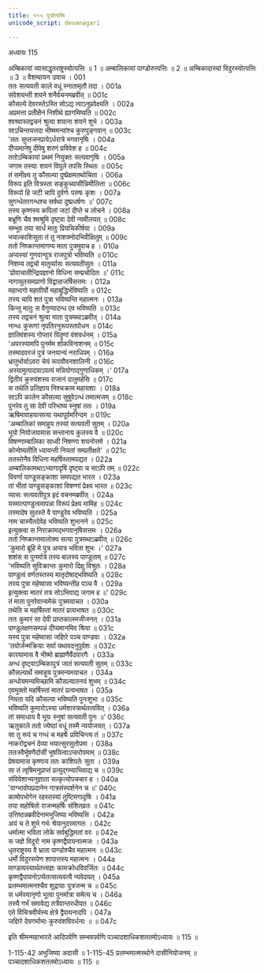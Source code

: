 ```yaml
---
title: ११५ पुत्रोत्पत्तिः
unicode_script: devanagari

---
```



अध्यायः 115

अम्बिकायां व्यासाद्धृतराष्ट्रस्योत्पत्तिः ॥ 1 ॥ अम्बालिकायां पाण्डोरुत्पत्तिः ॥ 2 ॥ अम्बिकादास्यां विदुरस्योत्पत्तिः ॥ 3 ॥
वैशम्पायन उवाच ।	001  
ततः सत्यवती काले वधूं स्नातामृतौ तदा ।	001a  
संवेशयन्ती शयने शनैर्वचनमब्रवीत् ॥	001c  
कौसल्ये देवरस्तेऽस्ति सोऽद्य त्वाऽनुप्रवेक्ष्यति ।	002a  
अप्रमत्ता प्रतीक्षैनं निशीथे ह्यागमिष्यति ॥	002c  
श्वश्र्वास्तद्वचनं श्रुत्वा शयाना शयने शुभे ।	003a  
साऽचिन्तयत्तदा भीष्ममन्यांश्च कुरुपुङ्गवान् ॥	003c  
\'ततः सुप्तजनप्रायेऽर्धरात्रे भगवानृषिः ।	004a  
दीप्यमानेषु दीपेषु शरणं प्रविवेश ह ॥	004c  
ततोऽम्बिकायां प्रथमं नियुक्तः सत्यवागृषिः ।	005a  
जगाम तस्याः शयनं विपुले तपसि स्थितः ॥	005c  
तं समीक्ष्य तु कौसल्या दुष्प्रेक्षमतथोचिता ।	006a  
विरूप इति वित्रस्ता सङ्कुच्यासीन्निमीलिता ॥	006c  
विरूपो हि जटी चापि दुर्वर्णः परुषः कृशः ।	007a  
सुगन्धेतरगन्धश्च सर्वथा दुष्प्रधर्षणः ॥\'	007c  
तस्य कृष्णस्य कपिलां जटां दीप्ते च लोचने ।	008a  
बभ्रूणि चैव श्मश्रूमि दृष्ट्वा देवी न्यमीलयत् ॥	008c  
सम्भूव तया सार्धं मातुः प्रियचिकीर्षया ।	009a  
भयात्काशिसुता तं तु नाशक्नोदभिवीक्षितुम् ॥	009c  
ततो निष्क्रान्तमागम्य माता पुत्रमुवाच ह ।	010a  
अप्यस्यां गुणवान्पुत्र राजपुत्रो भविष्यति ॥	010c  
निशम्य तद्वचो मातुर्व्यासः सत्यवतीसुतः ।	011a  
\'प्रोवाचातीन्द्रियज्ञानो विधिना सम्प्रचोदितः ॥\'	011c  
नागायुतसमप्राणो विद्वान्राजर्षिसत्तमः ।	012a  
महाभागो महावीर्यो महाबुद्धिर्भविष्यति ॥	012c  
तस्य चापि शतं पुत्रा भविष्यन्ति महात्मनः ।	013a  
किन्तु मातुः स वैगुण्यादन्ध एव भविष्यति ॥	013c  
तस्य तद्वचनं श्रुत्वा माता पुत्रमथाऽब्रवीत् ।	014a  
नान्धः कुरूणां नृपतिरनुरूपस्तपोधन ॥	014c  
ज्ञातिवंशस्य गोप्तारं पितॄणां वंशवर्धनम् ।	015a  
\'अपरस्यामपि पुनर्मम शोकविनाशनम् ॥	015c  
तस्मादवरजं पुत्रं जनयान्यं नराधिपम् ।	016a  
भ्रातुर्भार्याऽवरा चेयं रूपयौवनशालिनी ॥	016c  
अस्यामुत्पादयाऽपत्यं मन्नियोगाद्गुणाधिकम् ।\'	017a  
द्वितीयं कुरुवंशस्य राजानं दातुमर्हसि ॥	017c  
स तथेति प्रतिज्ञाय निश्चक्राम महायशाः ।	018a  
साऽपि कालेन कौसल्या सुषुवेऽन्धं तमात्मजम् ॥	018c  
पुनरेव तु सा देवी परिभाष्य स्नुषां ततः ।	019a  
ऋषिमावाहयत्सत्या यथापूर्वमरिन्दम ॥	019c  
\'अम्बालिकां समाहूय तस्यां सत्यवती सुतम् ।	020a  
भूयो नियोजयामास सन्तानाय कुलस्य वै ॥	020c  
विषण्णाम्बालिका साध्वी निषण्णा शयनोत्तमे ।	021a  
कोन्वेष्यतीति ध्यायन्ती नियतां सम्प्रतीक्षते\' ॥	021c  
ततस्तेनैव विधिना महर्षिस्तामपद्यत ।	022a  
अम्बालिकामथाऽभ्यागादृषिं दृष्ट्वा च साऽपि तम् ॥	022c  
विवर्णा पाण्डुसङ्काशा समपद्यत भारत ।	023a  
तां भीतां पाण्डुसङ्काशां विषण्णां प्रेक्ष्य भारत ॥	023c  
व्यासः सत्यवतीपुत्र इदं वचनमब्रवीत् ।	024a  
यस्मात्पाण्डुत्वमापन्ना विरूपं प्रेक्ष्य मामिह ॥	024c  
तस्मादेष सुतस्ते वै पाण्डुरेव भविष्यति ।	025a  
नाम चास्यैतदेवेह भविष्यति शुभानने ॥	025c  
इत्युक्त्वा स निराक्रामद्भगवानृषिसत्तमः ।	026a  
ततो निष्क्रान्तमालोक्य सत्या पुत्रमथाऽब्रवीत् ॥	026c  
\'कुमारो ब्रूहि मे पुत्र अप्यत्र भविता शुभः ।\'	027a  
शशंस स पुनर्मात्रे तस्य बालस्य पाण्डुताम् ॥	027c  
\'भविष्यति सुविक्रान्तः कुमारो दिक्षु विश्रुतः ।	028a  
पाण्डुत्वं वर्णतस्तस्य मातृदोषाद्भविष्यति ॥	028c  
तस्य पुत्रा महेष्वासा भविष्यन्तीह पञ्च वै ।	029a  
इत्युक्त्वा मातरं तत्र सोऽभिवाद्य जगाम ह ॥\'	029c  
तं माता पुनरेवान्यमेकं पुत्रमयाचत ।	030a  
तथेति च महर्षिस्तां मातरं प्रत्यभाषत ॥	030c  
ततः कुमारं सा देवी प्राप्तकालमजीजनत् ।	031a  
पाण्डुलक्षणसम्पन्नं दीप्यमानमिव श्रिया ॥	031c  
यस्य पुत्रा महेष्वासा जज्ञिरे पञ्च पाण्डवाः ।	032a  
\'तयोर्जन्मक्रियाः सर्वा यथावदनुपूर्वशः ॥	032c  
कारयामास वै भीष्मो ब्राह्मणैर्वेदपारगैः ।	033a  
अन्धं दृष्ट्वाऽम्बिकापुत्रं जातं सत्यवती सुतम् ॥	033c  
कौसल्यार्थे समाहूय पुत्रमन्यमयाचत ।	034a  
अन्धोयमन्यमिच्छामि कौसल्यातनयं शुभम् ॥	034c  
एवमुक्तो महर्षिस्तां मातरं प्रत्यभाषत ।	035a  
नियता यदि कौसल्या भविष्यति पुनःशुभा ॥	035c  
भविष्यति कुमारोऽस्या धर्मशास्त्रार्थतत्ववित् ।	036a  
तां समाधाय वै भूयः स्नुषां सत्यवती पुनः ॥\'	036c  
ऋतुकाले ततो ज्येष्ठां वधूं तस्मै न्ययोजयत् ।	037a  
सा तु रूपं च गन्धं च महर्षेः प्रविचिन्त्य तं ॥	037c  
नाकरोद्वचनं देव्या भयात्सुरसुतोपमा ।	038a  
ततःस्वैर्भूषणैर्दासीं भूषयित्वाऽप्सरोपमाम् ॥	038c  
प्रेषयामास कृष्णाय ततः काशिपतेः सुता ।	039a  
सा तं त्वृषिमनुप्राप्तं प्रत्युद्गम्याभिवाद्य च ॥	039c  
संविवेशाभ्यनुज्ञाता सत्कृत्योपचचार ह ।	040a  
\'वाग्भावोपप्रदानेन गात्रसंस्पर्शनेन च ॥\'	040c  
कामोपभोगेन रहस्तस्यां तुष्टिमगादृषिः ।	041a  
तया सहोषितो राजन्महर्षिः संशितव्रतः ॥	041c  
उत्तिष्ठन्नब्रवीदेनामभुजिष्या भविष्यसि ।	042a  
अयं च ते शुभे गर्भः श्रेयानुदरमागतः ।	042c  
धर्मात्मा भविता लोके सर्वबुद्धिमतां वरः ॥	042e  
स जज्ञे विदुरो नाम कृष्णद्वैपायनात्मजः ।	043a  
धृतराष्ट्रस्य वै भ्राता पाण्डोश्चैव महात्मनः ॥	043c  
धर्मो विदुररूपेण शापात्तस्य महात्मनः ।	044a  
माण्डव्यस्यार्थतत्त्वज्ञः कामक्रोधविवर्जितः ॥	044c  
कृष्णद्वैपायनोऽप्येतत्सत्यवत्यै न्यवेदयत् ।	045a  
प्रलम्भमात्मनश्चैव शूद्रायाः पुत्रजन्म च ॥	045c  
स धर्मस्यानृणो भूत्वा पुनर्मात्रा समेत्य च ।	046a  
तस्यै गर्भं समावेद्य तत्रैवान्तरधीयत ॥	046c  
एते विचित्रवीर्यस्य क्षेत्रे द्वैपायनादपि ।	047a  
जज्ञिरे देवगर्भाभाः कुरुवंशविवर्धनाः ॥ ॥	047c  

इति श्रीमन्महाभारते आदिपर्वणि सम्भवपर्वणि पञ्चादशाधिकशततमोऽध्यायः ॥ 115 ॥

1-115-42 अभुजिष्या अदासी ॥ 1-115-45 प्रलम्भमात्मस्थोने दासीनियोजनम् ॥ पञ्चादशाधिकशततमोऽध्यायः ॥ 115 ॥